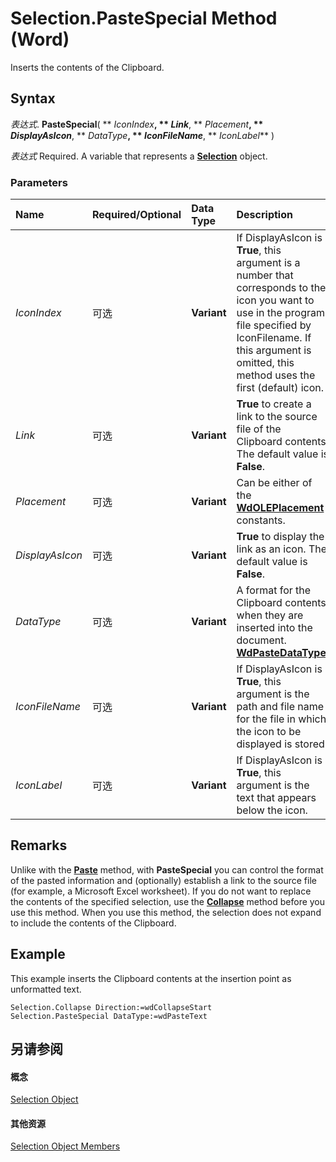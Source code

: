 
# Selection.PasteSpecial Method (Word)

Inserts the contents of the Clipboard.


## Syntax

 _表达式_. **PasteSpecial**( ** _IconIndex_**, ** _Link_**, ** _Placement_**, ** _DisplayAsIcon_**, ** _DataType_**, ** _IconFileName_**, ** _IconLabel_** )

 _表达式_ Required. A variable that represents a **[Selection](7b574a91-c33e-ecfd-6783-6b7528b2ed8f.md)** object.


### Parameters



|**Name**|**Required/Optional**|**Data Type**|**Description**|
|:-----|:-----|:-----|:-----|
| _IconIndex_|可选|**Variant**|If DisplayAsIcon is  **True**, this argument is a number that corresponds to the icon you want to use in the program file specified by IconFilename. If this argument is omitted, this method uses the first (default) icon.|
| _Link_|可选|**Variant**|**True** to create a link to the source file of the Clipboard contents. The default value is **False**.|
| _Placement_|可选|**Variant**|Can be either of the  **[WdOLEPlacement](d0a5e2c7-dccd-1bee-031e-2b73f505bc38.md)** constants.|
| _DisplayAsIcon_|可选|**Variant**|**True** to display the link as an icon. The default value is **False**.|
| _DataType_|可选|**Variant**|A format for the Clipboard contents when they are inserted into the document.  **[WdPasteDataType](64af8012-67d3-f5af-1e68-ebf910ca14f4.md)**.|
| _IconFileName_|可选|**Variant**|If DisplayAsIcon is  **True**, this argument is the path and file name for the file in which the icon to be displayed is stored.|
| _IconLabel_|可选|**Variant**|If DisplayAsIcon is  **True**, this argument is the text that appears below the icon.|

## Remarks

Unlike with the  **[Paste](f09e3a0f-2c24-6bcb-0a97-eb33318fe6f4.md)** method, with **PasteSpecial** you can control the format of the pasted information and (optionally) establish a link to the source file (for example, a Microsoft Excel worksheet). If you do not want to replace the contents of the specified selection, use the **[Collapse](92ccd3dc-41ab-b3d4-5397-fca7d7f01635.md)** method before you use this method. When you use this method, the selection does not expand to include the contents of the Clipboard.


## Example

This example inserts the Clipboard contents at the insertion point as unformatted text.


```
Selection.Collapse Direction:=wdCollapseStart 
Selection.PasteSpecial DataType:=wdPasteText
```


## 另请参阅


#### 概念


[Selection Object](7b574a91-c33e-ecfd-6783-6b7528b2ed8f.md)
#### 其他资源


[Selection Object Members](http://msdn.microsoft.com/library/71e67a43-d40a-ad9a-8ef2-c5c487733e0d%28Office.15%29.aspx)